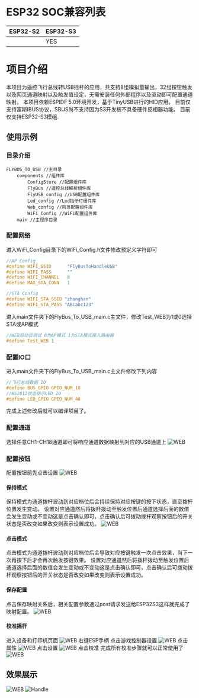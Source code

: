 # ESP32 SOC兼容列表
| ESP32-S2 | ESP32-S3 |
| -------- | -------- |
|          | YES|

# 项目介绍

本项目为遥控飞行总线转USB摇杆的应用，共支持8组模拟量输出，32组按钮触发以及网页通道映射以及触发值设定，无需安装任何外部程序以及驱动即可配置通道映射。
本项目依赖ESPIDF 5.0环境开发，基于TinyUSB进行的HID应用。
目前仅支持富斯IBUS协议，SBUS尚不支持因为S3开发板不具备硬件反相器功能。
目前仅支持ESP32-S3模组.

## 使用示例

### 目录介绍
```
FLYBUS_TO_USB //主目录
    components //组件库
        ConfigStore //配置组件库
        FlyBus //遥控总线解析组件库
        FlyUSB_config //USB配置组件库
        Led_config //Led指示灯组件库
        Web_config //网页配置组件库
        WiFi_Config //WiFi配置组件库
    main //主程序目录
```
### 配置网络
进入WiFi_Config目录下的WiFi_Config.h文件修改预定义字符即可
```C
//AP Config
#define WIFI_SSID      "FlyBusToHandleUSB"
#define WIFI_PASS      ""
#define WIFI_CHANNEL   8
#define MAX_STA_CONN   1

//STA Config
#define WIFI_STA_SSID "zhanghan"
#define WIFI_STA_PASS "ABCabc123"
```
进入main文件夹下的FlyBus_To_USB_main.c主文件，修改Test_WEB为1或0选择STA或AP模式
```C
//WEB启动页测试 0为AP模式 1为STA模式接入路由器
#define Test_WEB 1
```
### 配置IO口
进入main文件夹下的FlyBus_To_USB_main.c主文件修改下列内容
```C
//飞行总线数据 IO
#define BUS_GPIO GPIO_NUM_18
//WS2812状态指示LED IO
#define LED_GPIO GPIO_NUM_48
```
完成上述修改后就可以编译项目了。
### 配置通道
选择任意CH1-CH18通道即可将响应通道数据映射到对应的USB通道上
![WEB](/IMG/1.PNG)
### 配置按钮
配置按钮前先点击设置
![WEB](/IMG/2.PNG)
#### 保持模式
保持模式为通道拨杆波动到对应档位后会持续保持对应按键的按下状态，直至拨杆位置发生变动。
设置对应通道然后将拨杆拨动至触发位置后通道选择后面的数值会发生变动或不变动这是点击确认即可，点击确认后可拨动拨杆观察按钮后的开关状态是否改变如果改变则表示设置成功。
![WEB](/IMG/4.PNG)
#### 点击模式
点击模式为通道拨杆波动到对应档位后会导致对应按键触发一次点击效果，当下一次再按下后才会再次触发按键效果。
设置对应通道然后将拨杆拨动至触发位置后通道选择后面的数值会发生变动或不变动这是点击确认即可，点击确认后可拨动拨杆观察按钮后的开关状态是否改变如果改变则表示设置成功。
#### 保存配置

点击保存映射关系后，相关配置参数通过post请求发送给ESP32S3这样就完成了映射配置。
![WEB](/IMG/5.PNG)
#### 校准摇杆
进入设备和打印机页面
![WEB](/IMG/11.PNG)
右键ESP手柄 点击游戏控制器设置
![WEB](/IMG/12.PNG)
点击属性
![WEB](/IMG/13.PNG)
点击设置
![WEB](/IMG/14.PNG)
点击校准 完成所有校准步骤就可以正常使用了
![WEB](/IMG/15.PNG)
## 效果展示
![WEB](/IMG/FlyBus_TO_USB.png)
![Handle](/IMG/Handle.PNG)
